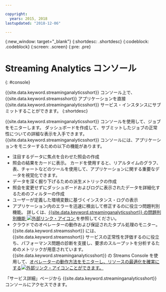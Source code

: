 ```yaml
---

copyright:
  years: 2015, 2018
lastupdated: "2018-12-06"

---
```


<!-- Attribute definitions -->
{:new_window: target="_blank"}
{:shortdesc: .shortdesc}
{:codeblock: .codeblock}
{:screen: .screen}
{:pre: .pre}

# Streaming Analytics コンソール
{: #console}

{{site.data.keyword.streaminganalyticsshort}} コンソール上で、{{site.data.keyword.streamsshort}} アプリケーションを直接 {{site.data.keyword.streaminganalyticsshort}} サービス・インスタンスにサブミットすることができます。
{:shortdesc}

{{site.data.keyword.streaminganalyticsshort}} コンソールを使用して、ジョブをモニターします。 ダッシュボードを作成して、サブミットしたジョブの正常性についての詳細な表示を入手できます。 {{site.data.keyword.streaminganalyticsshort}} コンソールには、アプリケーションをモニターするための以下の機能があります。

* 注目するデータに焦点を合わせた照会の作成
* 照会の結果をカードに表示。 カードを使用すると、リアルタイムのグラフ、表、チャートなどのツールを使用して、アプリケーションに関する重要なデータを視覚化できます。
* データを深く掘り下げるための派生メトリックの作成
* 照会を変更せずにダッシュボードおよびログに表示されたデータを詳細化するためのフィルターの作成
* ユーザーが定義した環境変数に基づくインスタンス・ログの表示
* アプリケーション内のエラーを迅速に検出して修正するのに役立つ問題判別機能。 詳しくは、[{{site.data.keyword.streaminganalyticsshort}} の問題判別機能 ![外部リンク・アイコン](../../icons/launch-glyph.svg "外部リンク・アイコン") ](https://wp.me/p4IICn-4cx)を参照してください。
* クラウドでのオペレーターの動作および保証されたタプル処理のモニター。 {{site.data.keyword.streamsshort}} には、{{site.data.keyword.streamsshort}} サービスの正常性を評価するのに役立ち、パフォーマンス問題の診断を支援し、要求のスループットを分析するためのメトリックが用意されています。 {{site.data.keyword.streaminganalyticsshort}} の Streams Console を使用して、[オペレーターの動作方法をモニターし、リソースの最適化を確実にする![外部リンク・アイコン](../../icons/launch-glyph.svg "外部リンク・アイコン")ことができます。](https://wp.me/p4IICn-4bH)


「サービス詳細」ページから {{site.data.keyword.streaminganalyticsshort}} コンソールにアクセスできます。

<!--The {{site.data.keyword.streaminganalyticsshort}} console is translated into the following languages: Brazilian Portuguese, French, German, Italian, Japanese, Korean, Simplified Chinese, Spanish, Traditional Chinese. Change the language setting in your browser to view the console in your preferred language. -->
